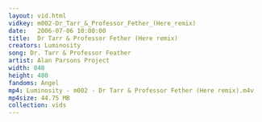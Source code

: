 ```yaml
---
layout: vid.html
vidkey: m002-Dr_Tarr_&_Professor_Fether_(Here_remix)
date:   2006-07-06 10:00:00
title:  Dr Tarr & Professor Fether (Here remix)
creators: Luminosity
song: Dr. Tarr & Professor Feather
artist: Alan Parsons Project
width: 848
height: 480
fandoms: Angel
mp4: Luminosity - m002 - Dr Tarr & Professor Fether (Here remix).m4v
mp4size: 44.75 MB
collection: vids
---
```


  <div>
  
  </div>
  